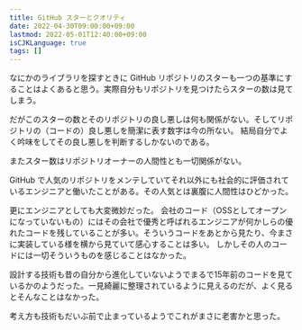 ```yaml
---
title: GitHub スターとクオリティ
date: 2022-04-30T09:00:00+09:00
lastmod: 2022-05-01T12:40:00+09:00
isCJKLanguage: true
tags: []
---
```


なにかのライブラリを探すときに GitHub リポジトリのスターも一つの基準にすることはよくあると思う。実際自分もリポジトリを見つけたらスターの数は見てしまう。

だがこのスターの数とそのリポジトリの良し悪しは何も関係がない。そしてリポジトリの（コードの）良し悪しを簡潔に表す数字は今の所ない。
結局自分でよく吟味をしてその良し悪しを判断するしかないのである。

またスター数はリポジトリオーナーの人間性とも一切関係がない。

GitHub で人気のリポジトリをメンテしていてそれ以外にも社会的に評価されているエンジニアと働いたことがある。その人気とは裏腹に人間性はひどかった。

更にエンジニアとしても大変微妙だった。
会社のコード（OSSとしてオープンになっていないもの）にはその会社で優秀と呼ばれるエンジニアが何かしらの優れたコードを残していることが多い。そういうコードをあとから見たり、今まさに実装している様を横から見ていて感心することは多い。
しかしその人のコードには一切そういうものを感じることはなかった。

設計する技術も昔の自分から進化していないようでまるで15年前のコードを見ているかのようだった。一見綺麗に整理されているように見えるのだが、よく見るとそんなことはなかった。

考え方も技術もだいぶ前で止まっているようでこれがまさに老害かと思った。
